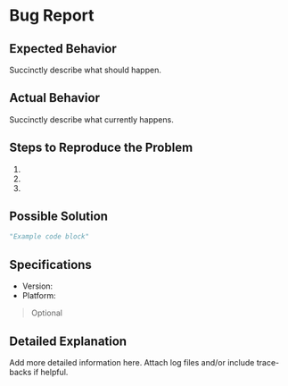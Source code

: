 # Bug Report

## Expected Behavior

Succinctly describe what should happen.

## Actual Behavior

Succinctly describe what currently happens.

## Steps to Reproduce the Problem

1.
1.
1.

## Possible Solution

```python
"Example code block"
```

## Specifications

- Version:
- Platform:

> Optional

## Detailed Explanation

Add more detailed information here. Attach log files and/or include trace-backs if helpful.
